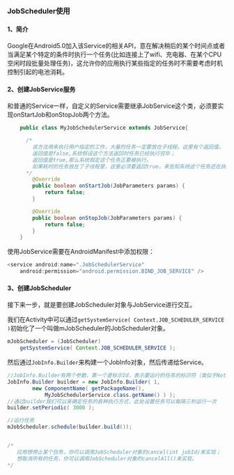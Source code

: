 ### JobScheduler使用

#### 1、简介

Google在Android5.0加入该Service的相关API，意在解决稍后的某个时间点或者当满足某个特定的条件时执行一个任务(比如连接上了wifi、充电器、在某个CPU空闲时段批量处理任务)，这允许你的应用执行某些指定的任务时不需要考虑时机控制引起的电池消耗。

#### 2、创建JobService服务

和普通的Service一样，自定义的Service需要继承JobService这个类，必须要实现onStartJob和onStopJob两个方法。

```java
    public class MyJobSchedulerService extends JobService{

      /*
      	该方法用来执行用户指定的工作，大量的任务一定要放在子线程。这里有个返回值，
      	返回值是false,系统假设这个方法返回时任务已经执行完毕；
      	返回值是true,那么系统假定这个任务正要被执行。
      	如果耗时的任务放在了子线程里，这里必须要返回true，来告知系统这个任务还在执行。由用户在子线程中，执行完相应的任务后，主动调用jobFinished(JobParameters params, boolean needsRescheduled)来通知系统，任务已经执行完毕。
      */
        @Override
        public boolean onStartJob(JobParameters params) {
            return false;
        }

        @Override
        public boolean onStopJob(JobParameters params) {
            return false;
        }
    }
```

使用JobService需要在AndroidManifest中添加权限：

```java
<service android:name=".JobSchedulerService"
    android:permission="android.permission.BIND_JOB_SERVICE" />
```

#### 3、创建JobScheduler

接下来一步，就是要创建JobScheduler对象与JobService进行交互。

我们在Activity中可以通过`getSystemService( Context.JOB_SCHEDULER_SERVICE )`初始化了一个叫做mJobScheduler的JobScheduler对象。

```java
mJobScheduler = (JobScheduler) 
    getSystemService( Context.JOB_SCHEDULER_SERVICE );
```

然后通过`JobInfo.Builder`来构建一个JobInfo对象，然后传递给Service。

```java
//JobInfo.Builder有两个参数，第一个是标示Id，表示要运行的任务的标识符（类似于NotificationManger的标示Id）；第二个参数就是Service组件的类名
JobInfo.Builder builder = new JobInfo.Builder( 1,
        new ComponentName( getPackageName(), 
            MyJobSchedulerService.class.getName() ) );
//通过builder我们可以来确定任务的各种执行方式，此处设置任务可以每隔三秒运行一次
builder.setPeriodic( 3000 );

//运行任务
mJobScheduler.schedule(builder.build());


/*
   应用想停止某个任务，你可以调用JobScheduler对象的cancel(int jobId)来实现；
   想取消所有的任务，你可以调用JobScheduler对象的cancelAll()来实现。
*/
```



